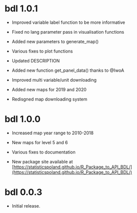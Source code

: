 # bdl 1.0.1

* Improved variable label function to be more informative

* Fixed no lang parameter pass in visualisation functions

* Added new parameters to generate_map()

* Various fixes to plot functions

* Updated DESCRIPTION

* Added new function get_panel_data() thanks to @IwoA

* Improved multi variable/unit downloading

* Added new maps for 2019 and 2020

* Redisgned map downloading system

# bdl 1.0.0

* Increased map year range to 2010-2018

* New maps for level 5 and 6

* Various fixes to documentation

* New package site available at [https://statisticspoland.github.io/R_Package_to_API_BDL/](https://statisticspoland.github.io/R_Package_to_API_BDL/)

# bdl 0.0.3

* Initial release.
